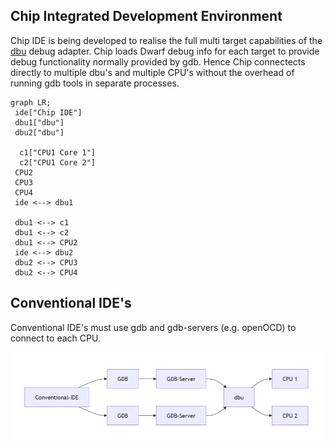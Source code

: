 
## Chip Integrated Development Environment

Chip IDE is being developed to realise the full multi target capabilities of the [dbu](https://github.com/brucebiotech/dbu) debug adapter.
Chip loads Dwarf debug info for each target to provide debug functionality normally provided by gdb.
Hence Chip connectects directly to multiple dbu's and multiple CPU's without the overhead of running gdb tools in separate processes.

```mermaid
graph LR;
 ide["Chip IDE"]
 dbu1["dbu"]
 dbu2["dbu"]

  c1["CPU1 Core 1"]
  c2["CPU1 Core 2"]
 CPU2
 CPU3
 CPU4
 ide <--> dbu1

 dbu1 <--> c1
 dbu1 <--> c2
 dbu1 <--> CPU2
 ide <--> dbu2
 dbu2 <--> CPU3
 dbu2 <--> CPU4
```

 ## Conventional IDE's

Conventional IDE's must use gdb and gdb-servers (e.g. openOCD) to connect to each CPU.

![Other](https://github.com/brucebiotech/chip/blob/main/docs/conventional_ide.png)

